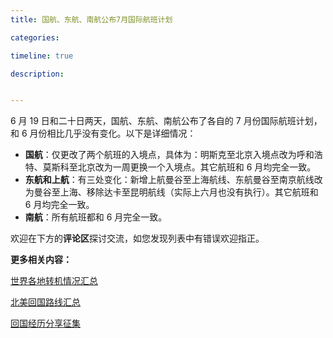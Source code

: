 ```yaml
---
title: 国航、东航、南航公布7月国际航班计划

categories:

timeline: true

description:


---
```


6 月 19 日和二十日两天，国航、东航、南航公布了各自的 7 月份国际航班计划，和 6 月份相比几乎没有变化。以下是详细情况：

- **国航**：仅更改了两个航班的入境点，具体为：明斯克至北京入境点改为呼和浩特、莫斯科至北京改为一周更换一个入境点。其它航班和 6 月均完全一致。
- **东航和上航**：有三处变化：新增上航曼谷至上海航线、东航曼谷至南京航线改为曼谷至上海、移除达卡至昆明航线（实际上六月也没有执行）。其它航班和 6 月均完全一致。
- **南航**：所有航班都和 6 月完全一致。









欢迎在下方的**评论区**探讨交流，如您发现列表中有错误欢迎指正。

**更多相关内容：**

[世界各地转机情况汇总](/转机情况)

[北美回国路线汇总](/北美路线)

[回国经历分享征集](/回国经历分享)

